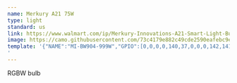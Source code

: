 ```yaml
---
name: Merkury A21 75W
type: light
standard: us
link: https://www.walmart.com/ip/Merkury-Innovations-A21-Smart-Light-Bulb-75W-Color-LED-1-Pack/254063201
image: https://camo.githubusercontent.com/73c4179e882c49cde2590eafebc9e0aeef78a9aa/68747470733a2f2f692e706f7374696d672e63632f686a6833514e4d7a2f4d492d42573930342d3939392d572e6a7067
template: '{"NAME":"MI-BW904-999W","GPIO":[0,0,0,0,140,37,0,0,0,142,141,0,0],"FLAG":1,"BASE":69}
'
---
```


RGBW bulb
